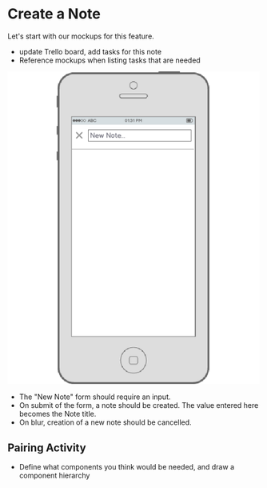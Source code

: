 # Create a Note
Let's start with our mockups for this feature.
- update Trello board, add tasks for this note
- Reference mockups when listing tasks that are needed

![Create Note Mockup](images/02-create-note.png)
- The "New Note" form should require an input.
- On submit of the form, a note should be created.  The value entered here becomes the Note title.
- On blur, creation of a new note should be cancelled.

## Pairing Activity
- Define what components you think would be needed, and draw a component hierarchy


